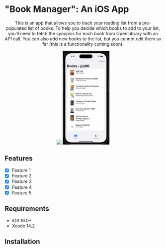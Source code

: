 # "Book Manager": An iOS App <br />
<p align="center">
     This is an app that allows you to track your reading list from a pre-populated list of books. To help you decide which books to add to your list, you’ll need to fetch the synopsis for each book from OpenLibrary with an API call. You can also add new books to the list, but you cannot edit them so far (this is a functionality coming soon).
</p>


<p align="center">
<img src= "create.gif" width="150" >
<img src= "list.gif" width="150" >
</p>

## Features

- [x] Feature 1
- [x] Feature 2
- [x] Feature 3
- [x] Feature 4
- [x] Feature 5

## Requirements

- iOS 16.0+
- Xcode 14.2

## Installation



